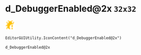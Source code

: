 # d_DebuggerEnabled@2x `32x32`
<img src="/img/d_DebuggerEnabled.png" width=32 height=32>

``` CSharp
EditorGUIUtility.IconContent("d_DebuggerEnabled@2x")
```
```
d_DebuggerEnabled@2x
```
